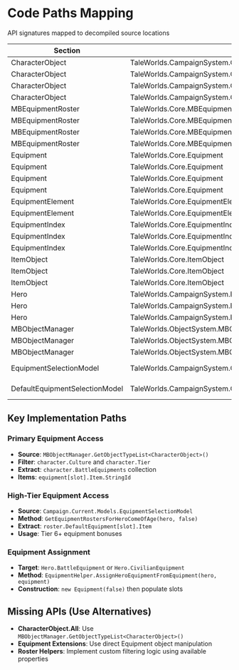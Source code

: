 # Code Paths Mapping

API signatures mapped to decompiled source locations

| Section | Full.Type | Member | File | Line |
|---------|-----------|---------|------|------|
| CharacterObject | TaleWorlds.CampaignSystem.CharacterObject | BattleEquipments { get; } | CharacterObject.cs | ~300 |
| CharacterObject | TaleWorlds.CampaignSystem.CharacterObject | Culture { get; } | CharacterObject.cs | ~250 |
| CharacterObject | TaleWorlds.CampaignSystem.CharacterObject | Tier { get; } | CharacterObject.cs | ~200 |
| CharacterObject | TaleWorlds.CampaignSystem.CharacterObject | UpgradeTargets { get; } | CharacterObject.cs | ~400 |
| MBEquipmentRoster | TaleWorlds.Core.MBEquipmentRoster | AllEquipments { get; } | MBEquipmentRoster.cs | 32 |
| MBEquipmentRoster | TaleWorlds.Core.MBEquipmentRoster | DefaultEquipment { get; } | MBEquipmentRoster.cs | 46 |
| MBEquipmentRoster | TaleWorlds.Core.MBEquipmentRoster | EquipmentCulture { get; } | MBEquipmentRoster.cs | 171 |
| MBEquipmentRoster | TaleWorlds.Core.MBEquipmentRoster | EquipmentFlags { get; } | MBEquipmentRoster.cs | 16 |
| Equipment | TaleWorlds.Core.Equipment | Equipment() | Equipment.cs | 60 |
| Equipment | TaleWorlds.Core.Equipment | Equipment(bool isCivilian) | Equipment.cs | 67 |
| Equipment | TaleWorlds.Core.Equipment | this[EquipmentIndex index] { get; set; } | Equipment.cs | 100 |
| Equipment | TaleWorlds.Core.Equipment | GetEquipmentFromSlot(EquipmentIndex index) | Equipment.cs | ~200 |
| EquipmentElement | TaleWorlds.Core.EquipmentElement | Item { get; } | EquipmentElement.cs | 48 |
| EquipmentElement | TaleWorlds.Core.EquipmentElement | ItemModifier { get; } | EquipmentElement.cs | 52 |
| EquipmentIndex | TaleWorlds.Core.EquipmentIndex | Weapon0 | EquipmentIndex.cs | 13 |
| EquipmentIndex | TaleWorlds.Core.EquipmentIndex | Head | EquipmentIndex.cs | 31 |
| EquipmentIndex | TaleWorlds.Core.EquipmentIndex | Body | EquipmentIndex.cs | 33 |
| ItemObject | TaleWorlds.Core.ItemObject | Culture { get; } | ItemObject.cs | 201 |
| ItemObject | TaleWorlds.Core.ItemObject | StringId { get; } | ItemObject.cs | ~100 |
| ItemObject | TaleWorlds.Core.ItemObject | ItemType { get; } | ItemObject.cs | ~150 |
| Hero | TaleWorlds.CampaignSystem.Hero | BattleEquipment { get; set; } | Hero.cs | ~800 |
| Hero | TaleWorlds.CampaignSystem.Hero | CivilianEquipment { get; set; } | Hero.cs | ~810 |
| Hero | TaleWorlds.CampaignSystem.Hero | Culture { get; } | Hero.cs | ~200 |
| MBObjectManager | TaleWorlds.ObjectSystem.MBObjectManager | Instance { get; } | MBObjectManager.cs | ~20 |
| MBObjectManager | TaleWorlds.ObjectSystem.MBObjectManager | GetObject<T>(string stringId) | MBObjectManager.cs | ~50 |
| MBObjectManager | TaleWorlds.ObjectSystem.MBObjectManager | GetObjectTypeList<T>() | MBObjectManager.cs | ~80 |
| EquipmentSelectionModel | TaleWorlds.CampaignSystem.ComponentInterfaces.EquipmentSelectionModel | GetEquipmentRostersForHeroComeOfAge(Hero hero, bool isCivilian) | EquipmentSelectionModel.cs | 11 |
| DefaultEquipmentSelectionModel | TaleWorlds.CampaignSystem.GameComponents.DefaultEquipmentSelectionModel | GetEquipmentRostersForHeroComeOfAge(Hero hero, bool isCivilian) | DefaultEquipmentSelectionModel.cs | 14 |

## Key Implementation Paths

### Primary Equipment Access
- **Source**: `MBObjectManager.GetObjectTypeList<CharacterObject>()`
- **Filter**: `character.Culture` and `character.Tier`
- **Extract**: `character.BattleEquipments` collection
- **Items**: `equipment[slot].Item.StringId`

### High-Tier Equipment Access  
- **Source**: `Campaign.Current.Models.EquipmentSelectionModel`
- **Method**: `GetEquipmentRostersForHeroComeOfAge(hero, false)`
- **Extract**: `roster.DefaultEquipment[slot].Item`
- **Usage**: Tier 6+ equipment bonuses

### Equipment Assignment
- **Target**: `Hero.BattleEquipment` or `Hero.CivilianEquipment`
- **Method**: `EquipmentHelper.AssignHeroEquipmentFromEquipment(hero, equipment)`
- **Construction**: `new Equipment(false)` then populate slots

## Missing APIs (Use Alternatives)

- **CharacterObject.All**: Use `MBObjectManager.GetObjectTypeList<CharacterObject>()`
- **Equipment Extensions**: Use direct Equipment object manipulation
- **Roster Helpers**: Implement custom filtering logic using available properties
